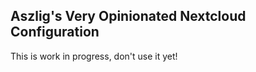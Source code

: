 Aszlig's Very Opinionated Nextcloud Configuration
-------------------------------------------------

This is work in progress, don't use it yet!
